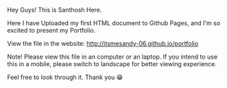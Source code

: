 Hey Guys! This is Santhosh Here.

Here I have Uploaded my first HTML document to Github Pages, and I'm so excited to present my Portfolio.

View the file in the website:  http://itsmesandy-06.github.io/portfolio

Note! Please view this file in an computer or an laptop. If you intend to use this in a mobile, please switch to landscape for better viewing experience.

Feel free to look through it. Thank you 😁
